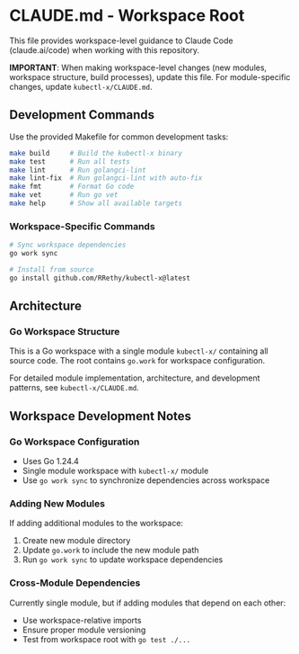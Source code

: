 # CLAUDE.md - Workspace Root

This file provides workspace-level guidance to Claude Code (claude.ai/code) when working with this repository.

**IMPORTANT**: When making workspace-level changes (new modules, workspace structure, build processes), update this file. For module-specific changes, update `kubectl-x/CLAUDE.md`.

## Development Commands

Use the provided Makefile for common development tasks:
```bash
make build     # Build the kubectl-x binary
make test      # Run all tests
make lint      # Run golangci-lint
make lint-fix  # Run golangci-lint with auto-fix
make fmt       # Format Go code
make vet       # Run go vet
make help      # Show all available targets
```

### Workspace-Specific Commands
```bash
# Sync workspace dependencies
go work sync

# Install from source
go install github.com/RRethy/kubectl-x@latest
```

## Architecture

### Go Workspace Structure
This is a Go workspace with a single module `kubectl-x/` containing all source code. The root contains `go.work` for workspace configuration.

For detailed module implementation, architecture, and development patterns, see `kubectl-x/CLAUDE.md`.

## Workspace Development Notes

### Go Workspace Configuration
- Uses Go 1.24.4
- Single module workspace with `kubectl-x/` module
- Use `go work sync` to synchronize dependencies across workspace

### Adding New Modules
If adding additional modules to the workspace:
1. Create new module directory
2. Update `go.work` to include the new module path
3. Run `go work sync` to update workspace dependencies

### Cross-Module Dependencies
Currently single module, but if adding modules that depend on each other:
- Use workspace-relative imports
- Ensure proper module versioning
- Test from workspace root with `go test ./...`